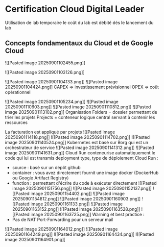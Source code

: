# Certification Cloud Digital Leader

Utilisation de lab temporaire
le coût du lab est débité dés le lancement du lab

## Concepts fondamentaux du Cloud et de Google Cloud

![[Pasted image 20250901102455.png]]

![[Pasted image 20250901103126.png]]

![[Pasted image 20250901104133.png]]
![[Pasted image 20250901104424.png]]
CAPEX => investissement prévisionnel
OPEX => coût opérationnel

![[Pasted image 20250901105234.png]]
![[Pasted image 20250901110603.png]]
![[Pasted image 20250901110812.png]]
![[Pasted image 20250901113102.png]]
Organisation
Folders = dossier permettant de trier les projets
Projects = conteneur logique central servant à contenir les ressources

La facturation est appliqué par projets
![[Pasted image 20250901114118.png]]
![[Pasted image 20250901114702.png]]
![[Pasted image 20250901140524.png]]
Kubernetes est basé sur Borg qui est un orchestrateur de service
![[Pasted image 20250901141312.png]]
![[Pasted image 20250901141631.png]]
Cloud Run conteneurise automatiquement le code qui lui est transmis
deployment type, type de déploiement Cloud Run :
- source : basé sur un dépôt github
- container : vous avez directement fournit une image docker (DockerHub ou Google Artifact Registry)
- function : permettant d'écrire du code à exécuter directement
![[Pasted image 20250901151756.png]]
![[Pasted image 20250901152137.png]]
![[Pasted image 20250901154402.png]]
![[Pasted image 20250901154812.png]]
![[Pasted image 20250901160903.png]]
![[Pasted image 20250901161133.png]]
![[Pasted image 20250901163152.png]]
![[Pasted image 20250901163528.png]]
![[Pasted image 20250901163725.png]]
Warning et best practice :
- Pas de NAT Port-Forwarding pour un serveur mail

![[Pasted image 20250901164012.png]]
![[Pasted image 20250901164249.png]]
![[Pasted image 20250901164434.png]]
![[Pasted image 20250901164901.png]]
